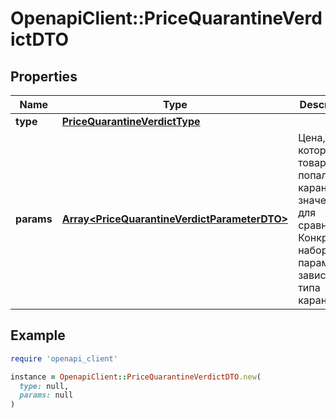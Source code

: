 # OpenapiClient::PriceQuarantineVerdictDTO

## Properties

| Name | Type | Description | Notes |
| ---- | ---- | ----------- | ----- |
| **type** | [**PriceQuarantineVerdictType**](PriceQuarantineVerdictType.md) |  | [optional] |
| **params** | [**Array&lt;PriceQuarantineVerdictParameterDTO&gt;**](PriceQuarantineVerdictParameterDTO.md) | Цена, из-за которой товар попал в карантин, и значения для сравнения. Конкретный набор параметров зависит от типа карантина. |  |

## Example

```ruby
require 'openapi_client'

instance = OpenapiClient::PriceQuarantineVerdictDTO.new(
  type: null,
  params: null
)
```

